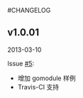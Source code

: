 #CHANGELOG

## v1.0.01

2013-03-10

Issue [#5](https://github.com/qiniu/py/pull/5):

- 增加 gomodule 样例
- Travis-CI 支持

